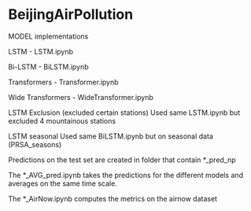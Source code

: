 # BeijingAirPollution
MODEL implementations

LSTM - LSTM.ipynb

Bi-LSTM - BiLSTM.ipynb

Transformers - Transformer.ipynb

Wide Transformers - WideTransformer.ipynb


LSTM Exclusion (excluded certain stations)
Used same LSTM.ipynb but excluded 4 mountainous stations

LSTM seasonal
Used same BiLSTM.ipynb but on seasonal data (PRSA_seasons)

Predictions on the test set are created in folder that contain *_pred_np

The *_AVG_pred.ipynb takes the predictions for the different models and averages on the 
same time scale.

The *_AirNow.ipynb computes the metrics on the airnow dataset
